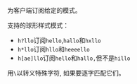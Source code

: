 为客户端订阅给定的模式。

支持的球形样式模式：

*   `h?llo`订阅`hello`,`hallo`和`hxllo`
*   `h*llo`订阅`hllo`和`heeeello`
*   `h[ae]llo`订阅`hello`和`hallo,`但不是`hillo`

用`\`以转义特殊字符, 如果要逐字匹配它们。
